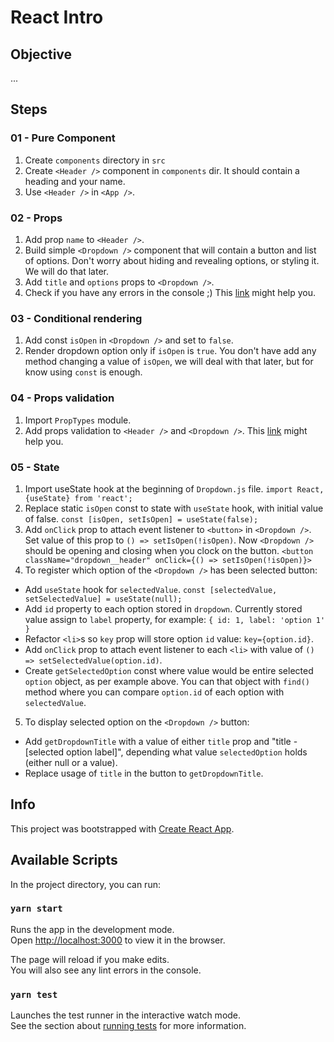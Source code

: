# React Intro

## Objective

...

## Steps

### 01 - Pure Component

1. Create `components` directory in `src`
2. Create `<Header />` component in `components` dir. It should contain a heading and your name.
3. Use `<Header />` in `<App />`.

### 02 - Props

1. Add prop `name` to `<Header />`.
2. Build simple `<Dropdown />` component that will contain a button and list of options. Don't worry about hiding and revealing options, or styling it. We will do that later.
3. Add `title` and `options` props to `<Dropdown />`.
4. Check if you have any errors in the console ;) This [link](https://reactjs.org/docs/lists-and-keys.html#keys) might help you.

### 03 - Conditional rendering

1. Add const `isOpen` in `<Dropdown />` and set to `false`.
2. Render dropdown option only if `isOpen` is `true`. You don't have add any method changing a value of `isOpen`, we will deal with that later, but for know using `const` is enough.

### 04 - Props validation

1. Import `PropTypes` module.
2. Add props validation to `<Header />` and `<Dropdown />`. This [link](https://reactjs.org/docs/typechecking-with-proptypes.html) might help you.

### 05 - State

1. Import useState hook at the beginning of `Dropdown.js` file.
   `import React, {useState} from 'react';`
2. Replace static `isOpen` const to state with `useState` hook, with initial value of false.
   `const [isOpen, setIsOpen] = useState(false);`
3. Add `onClick` prop to attach event listener to `<button>` in `<Dropdown />`. Set value of this prop to `() => setIsOpen(!isOpen)`. Now `<Dropdown />` should be opening and closing when you clock on the button.
   `<button className="dropdown__header" onClick={() => setIsOpen(!isOpen)}>`
4. To register which option of the `<Dropdown />` has been selected button:

- Add `useState` hook for `selectedValue`.
  `const [selectedValue, setSelectedValue] = useState(null);`
- Add `id` property to each option stored in `dropdown`. Currently stored value assign to `label` property, for example:
  `{ id: 1, label: 'option 1' }`
- Refactor `<li>`s so `key` prop will store option `id` value: `key={option.id}`.
- Add `onClick` prop to attach event listener to each `<li>` with value of `() => setSelectedValue(option.id)`.
- Create `getSelectedOption` const where value would be entire selected `option` object, as per example above. You can that object with `find()` method where you can compare `option.id` of each option with `selectedValue`.

5. To display selected option on the `<Dropdown />` button:

- Add `getDropdownTitle` with a value of either `title` prop and "title - [selected option label]", depending what value `selectedOption` holds (either null or a value).
- Replace usage of `title` in the button to `getDropdownTitle`.

## Info

This project was bootstrapped with [Create React App](https://github.com/facebook/create-react-app).

## Available Scripts

In the project directory, you can run:

### `yarn start`

Runs the app in the development mode.<br />
Open [http://localhost:3000](http://localhost:3000) to view it in the browser.

The page will reload if you make edits.<br />
You will also see any lint errors in the console.

### `yarn test`

Launches the test runner in the interactive watch mode.<br />
See the section about [running tests](https://facebook.github.io/create-react-app/docs/running-tests) for more information.
